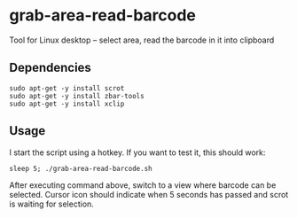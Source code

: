 # grab-area-read-barcode

Tool for Linux desktop – select area, read the barcode in it into clipboard

## Dependencies

```
sudo apt-get -y install scrot
sudo apt-get -y install zbar-tools
sudo apt-get -y install xclip
```

## Usage

I start the script using a hotkey.
If you want to test it, this should work:

```
sleep 5; ./grab-area-read-barcode.sh
```

After executing command above, switch to a view where barcode can be selected.
Cursor icon should indicate when 5 seconds has passed and scrot is waiting for selection.

